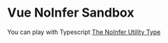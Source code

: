 # Vue NoInfer Sandbox

You can play with Typescript [The NoInfer Utility Type](https://devblogs.microsoft.com/typescript/announcing-typescript-5-4/)
